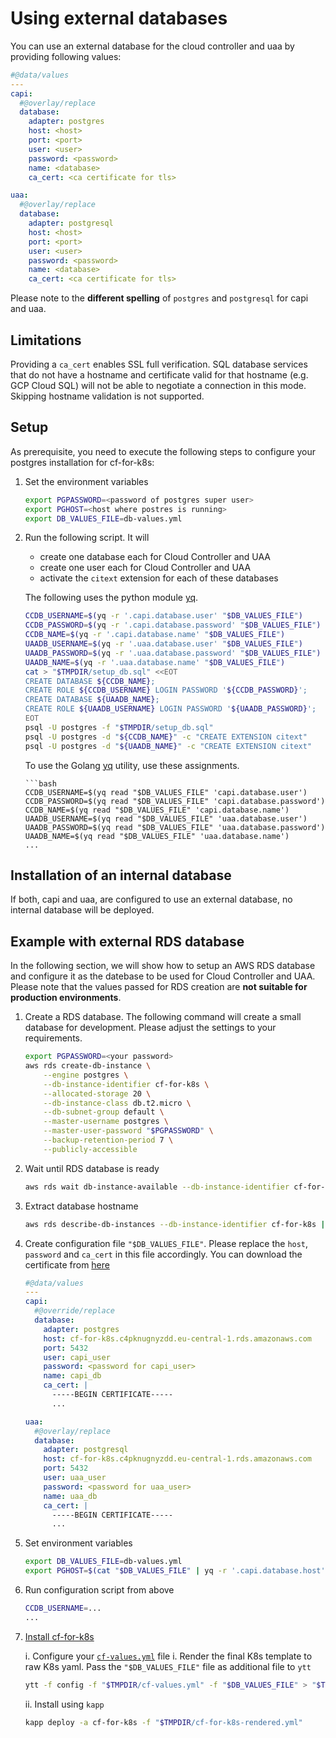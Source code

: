 # Using external databases


You can use an external database for the cloud controller and uaa by providing following values:

```yaml
#@data/values
---
capi:
  #@overlay/replace
  database:
    adapter: postgres
    host: <host>
    port: <port>
    user: <user>
    password: <password>
    name: <database>
    ca_cert: <ca certificate for tls>

uaa:
  #@overlay/replace
  database:
    adapter: postgresql
    host: <host>
    port: <port>
    user: <user>
    password: <password>
    name: <database>
    ca_cert: <ca certificate for tls>
```


Please note to the **different spelling** of `postgres`  and `postgresql` for capi and uaa.


## Limitations

Providing a `ca_cert` enables SSL full verification. SQL database services that do not have a hostname and certificate valid for that hostname (e.g. GCP Cloud SQL) will not be able to negotiate a connection in this mode. Skipping hostname validation is not supported.

## Setup

As prerequisite, you need to execute the following steps to configure your postgres installation for cf-for-k8s:

1. Set the environment variables

    ```bash
    export PGPASSWORD=<password of postgres super user>
    export PGHOST=<host where postres is running>
    export DB_VALUES_FILE=db-values.yml
    ```

2. Run the following script. It will
   * create one database each for Cloud Controller and UAA
   * create one user each for Cloud Controller and UAA
   * activate the `citext` extension for each of these databases

    The following uses the python module [yq](https://kislyuk.github.io/yq/).
    ```bash
    CCDB_USERNAME=$(yq -r '.capi.database.user' "$DB_VALUES_FILE")
    CCDB_PASSWORD=$(yq -r '.capi.database.password' "$DB_VALUES_FILE")
    CCDB_NAME=$(yq -r '.capi.database.name' "$DB_VALUES_FILE")
    UAADB_USERNAME=$(yq -r '.uaa.database.user' "$DB_VALUES_FILE")
    UAADB_PASSWORD=$(yq -r '.uaa.database.password' "$DB_VALUES_FILE")
    UAADB_NAME=$(yq -r '.uaa.database.name' "$DB_VALUES_FILE")
    cat > "$TMPDIR/setup_db.sql" <<EOT
    CREATE DATABASE ${CCDB_NAME};
    CREATE ROLE ${CCDB_USERNAME} LOGIN PASSWORD '${CCDB_PASSWORD}';
    CREATE DATABASE ${UAADB_NAME};
    CREATE ROLE ${UAADB_USERNAME} LOGIN PASSWORD '${UAADB_PASSWORD}';
    EOT
    psql -U postgres -f "$TMPDIR/setup_db.sql"
    psql -U postgres -d "${CCDB_NAME}" -c "CREATE EXTENSION citext"
    psql -U postgres -d "${UAADB_NAME}" -c "CREATE EXTENSION citext"
    ```
    To use the Golang [yq](https://github.com/mikefarah/yq) utility, use these assignments.
    ```
    ```bash
    CCDB_USERNAME=$(yq read "$DB_VALUES_FILE" 'capi.database.user')
    CCDB_PASSWORD=$(yq read "$DB_VALUES_FILE" 'capi.database.password')
    CCDB_NAME=$(yq read "$DB_VALUES_FILE" 'capi.database.name')
    UAADB_USERNAME=$(yq read "$DB_VALUES_FILE" 'uaa.database.user')
    UAADB_PASSWORD=$(yq read "$DB_VALUES_FILE" 'uaa.database.password')
    UAADB_NAME=$(yq read "$DB_VALUES_FILE" 'uaa.database.name')
    ...
    ```

## Installation of an internal database

If both, capi and uaa, are configured to use an external database, no internal database will be deployed.

## Example with external RDS database

In the following section, we will show how to setup an AWS RDS database and configure it as the datebase to be used for Cloud Controller and UAA. Please note that the values passed for RDS creation are **not suitable for production environments**.

1. Create a RDS database. The following command will create a small database for development. Please adjust the settings to your requirements.

    ```bash
    export PGPASSWORD=<your password>
    aws rds create-db-instance \
        --engine postgres \
        --db-instance-identifier cf-for-k8s \
        --allocated-storage 20 \
        --db-instance-class db.t2.micro \
        --db-subnet-group default \
        --master-username postgres \
        --master-user-password "$PGPASSWORD" \
        --backup-retention-period 7 \
        --publicly-accessible
    ```

1. Wait until RDS database is ready

    ```bash
    aws rds wait db-instance-available --db-instance-identifier cf-for-k8s
    ```

1. Extract database hostname

    ```bash
    aws rds describe-db-instances --db-instance-identifier cf-for-k8s | jq -r '.DBInstances[0].Endpoint.Address'
    ```

1. Create configuration file `"$DB_VALUES_FILE"`. Please replace the `host`, `password` and `ca_cert` in this file accordingly. You can download the certificate from [here](https://docs.aws.amazon.com/AmazonRDS/latest/UserGuide/UsingWithRDS.SSL.html)

    ```yaml
    #@data/values
    ---
    capi:
      #@override/replace
      database:
        adapter: postgres
        host: cf-for-k8s.c4pknugnyzdd.eu-central-1.rds.amazonaws.com
        port: 5432
        user: capi_user
        password: <password for capi_user>
        name: capi_db
        ca_cert: |
          -----BEGIN CERTIFICATE-----
          ...

    uaa:
      #@overlay/replace
      database:
        adapter: postgresql
        host: cf-for-k8s.c4pknugnyzdd.eu-central-1.rds.amazonaws.com
        port: 5432
        user: uaa_user
        password: <password for uaa_user>
        name: uaa_db
        ca_cert: |
          -----BEGIN CERTIFICATE-----
          ...
    ```
1. Set environment variables

    ```bash
    export DB_VALUES_FILE=db-values.yml
    export PGHOST=$(cat "$DB_VALUES_FILE" | yq -r '.capi.database.host' )
    ```

1. Run configuration script from above

    ```bash
    CCDB_USERNAME=...
    ...
    ```

1. [Install cf-for-k8s](../deploy.md)

    i. Configure your [`cf-values.yml`](../deploy.md#cf-values) file
    i. Render the final K8s template to raw K8s yaml. Pass the `"$DB_VALUES_FILE"` file as additional file to `ytt`

    ```bash
    ytt -f config -f "$TMPDIR/cf-values.yml" -f "$DB_VALUES_FILE" > "$TMPDIR/cf-for-k8s-rendered.yml"
    ```

    ii. Install using `kapp`

    ```bash
    kapp deploy -a cf-for-k8s -f "$TMPDIR/cf-for-k8s-rendered.yml"
    ```
